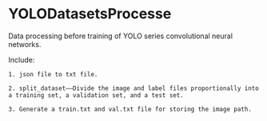 # YOLODatasetsProcesse

Data processing before training of YOLO series convolutional neural networks. 

Include: 

    1. json file to txt file.

    2. split_dataset——Divide the image and label files proportionally into a training set, a validation set, and a test set.

    3. Generate a train.txt and val.txt file for storing the image path.
